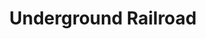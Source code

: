 ---
pid: PT131
title: Underground Railroad
location_transcription: Reading Viaduct-Railpark
zipcode: '19103'
outside_phl: 
neighborhood: Rittenhouse Square,Avenue of The Arts,Logan Square,Fitler Square
age: '67'
age_range: 60-69
instagram: 
image_file_name: PT_131.jpg
proposal_transcription: Abandoned rail Line - Leads to a room with stories of escaped
  slaves was told to William Still when they reached Philadelphia.
topic: African Americans,History,Human Rights,Inequality
topic_summary: 0, 0, 0, 0
type: Infrastructure,Space
keywords_other: 
credit: Duff Bruce
image_labels: 
twitter: 
facebook: 
permalink: "/monuments/pt131/"
layout: item-page
---